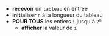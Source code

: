 * **recevoir** un `tableau` en entrée
* **initialiser** `n` à la longueur du tableau
* **POUR TOUS** les entiers `i` jusqu'à <code>2<sup>n</sup></code>
    * **afficher** la valeur de `i`
